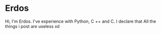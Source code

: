 # Erdos

Hi, I'm Erdos. I've experience with Python, C ++ and C. I declare that All the things i post are useless xd
